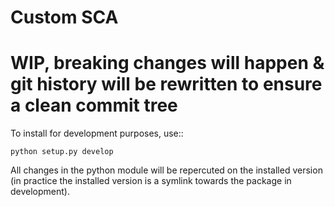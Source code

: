 # Custom SCA

# WIP, breaking changes will happen & git history will be rewritten to ensure a clean commit tree

To install for development purposes, use::

    python setup.py develop


All changes in the python module will be repercuted on the installed version
(in practice the installed version is a symlink towards the package in
development).


